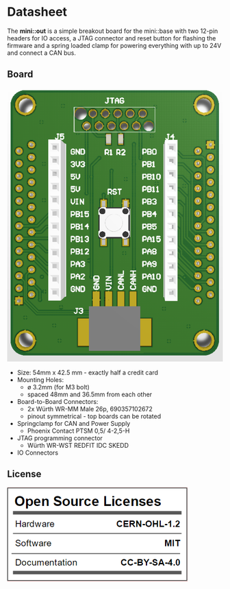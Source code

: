 # Datasheet

The **mini::out** is a simple breakout board for the mini::base with two 12-pin
headers for IO access, a JTAG connector and reset button for flashing the
firmware and a spring loaded clamp for powering everything with up to 24V and
connect a CAN bus.

## Board

![mini::out](./pictures/mini-out-front.png "mini::out")

* Size: 54mm x 42.5 mm - exactly half a credit card
* Mounting Holes:
  * ø 3.2mm (for M3 bolt)
  * spaced 48mm and  36.5mm from each other
* Board-to-Board Connectors:
  * 2x Würth WR-MM Male 26p, 690357102672
  * pinout symmetrical - top boards can be rotated
* Springclamp for CAN and Power Supply
  * Phoenix Contact PTSM 0,5/ 4-2,5-H
* JTAG programming connector
  * Würth WR-WST REDFIT IDC SKEDD
* IO Connectors

## License
![mini::out License](./pictures/mini-out-license.png "mini::out License")
